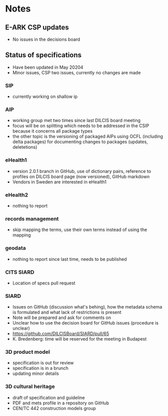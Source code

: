 # Notes

## E-ARK CSP updates

- No issues in the decisions board

## Status of specifications

- Have been updated in May 20204
- Minor issues, CSP two issues, currently no changes are made

### SIP

- currently working on shallow ip

### AIP

- working group met two times since last DILCIS board meeting
- focus will be on splitting which needs to be addressed in the CSIP because it concerns all package types
- the other topic is the versioning of packaged AIPs using OCFL (including delta packages) for documenting changes to packages (updates, deletetions)

### eHealth1 

- version 2.0.1 branch in GitHub, use of dictionary pairs, reference to profiles on DILCIS board page (now versioned), GitHub markdown
- Vendors in Sweden are interested in eHealth1

### eHealth2

- nothing to report

### records management

- skip mapping the terms, use their own terms instead of using the mapping

### geodata

- nothing to report since last time, needs to be published

### CITS SIARD

- Location of specs pull request

### SIARD

- Issues on GitHub (discussion what's behing), how the metadata schema is formulated and what lack of restrictions is present
- Note will be prepared and ask for comments on
- Unclear how to use the decision board for GitHub issues (procedure is unclear)
- https://github.com/DILCISBoard/SIARD/pull/65
- K. Bredenberg: time will be reserved for the meeting in Budapest

### 3D product model

- specification is out for review
- specification is in a brunch
- updating minor details

### 3D cultural heritage 

- draft of specification and guideline
- PDF and mets profile in a repository on GitHub
- CEN/TC 442 construction models group
